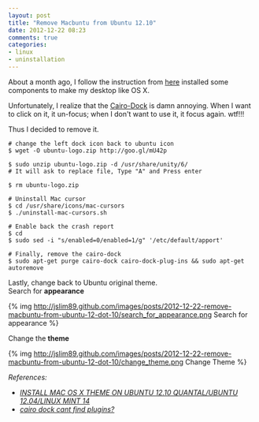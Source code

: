 ```yaml
---
layout: post
title: "Remove Macbuntu from Ubuntu 12.10"
date: 2012-12-22 08:23
comments: true
categories: 
- linux
- uninstallation
---
```


About a month ago, I follow the instruction from [here](http://www.noobslab.com/2012/11/install-mac-os-x-theme-on-ubuntu-1210.html) installed some components to make my desktop like OS X.

Unfortunately, I realize that the [Cairo-Dock](http://glx-dock.org/) is damn annoying. When I want to click on it, it un-focus; when I don't want to use it, it focus again. wtf!!!

Thus I decided to remove it.

```
# change the left dock icon back to ubuntu icon
$ wget -O ubuntu-logo.zip http://goo.gl/mU42p

$ sudo unzip ubuntu-logo.zip -d /usr/share/unity/6/
# It will ask to replace file, Type "A" and Press enter

$ rm ubuntu-logo.zip

# Uninstall Mac cursor
$ cd /usr/share/icons/mac-cursors
$ ./uninstall-mac-cursors.sh

# Enable back the crash report
$ cd
$ sudo sed -i "s/enabled=0/enabled=1/g" '/etc/default/apport'

# Finally, remove the cairo-dock
$ sudo apt-get purge cairo-dock cairo-dock-plug-ins && sudo apt-get autoremove
```
Lastly, change back to Ubuntu original theme.  
Search for **appearance**

{% img http://jslim89.github.com/images/posts/2012-12-22-remove-macbuntu-from-ubuntu-12-dot-10/search_for_appearance.png Search for appearance %}

Change the **theme**

{% img http://jslim89.github.com/images/posts/2012-12-22-remove-macbuntu-from-ubuntu-12-dot-10/change_theme.png Change Theme %}

_References:_

* _[INSTALL MAC OS X THEME ON UBUNTU 12.10 QUANTAL/UBUNTU 12.04/LINUX MINT 14](http://www.noobslab.com/2012/11/install-mac-os-x-theme-on-ubuntu-1210.html)_
* _[cairo dock cant find plugins?](http://askubuntu.com/questions/128698/cairo-dock-cant-find-plugins#answers)_
